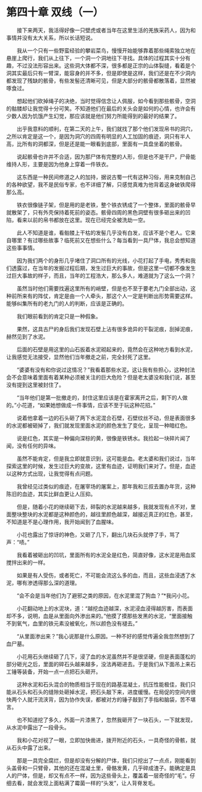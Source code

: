 # 第四十章 双线（一）


　　接下来两天，我活得好像一只壁虎或者当年在这里生活的羌族采药人，因为和事情并没有太大关系，所以长话短说。

　　我从一个只有一些野蛮经验的攀岩菜鸟，慢慢开始能够靠着那些绳索独立地在悬崖上爬行，我们从上往下，一个洞一个洞地往下寻找。具体的过程其实十分有趣，不过没法形容出来。这些洞大体都不深，很多都是正宗的山体裂缝，看着是个洞其实最后只有一臂深，能容身的并不多，但是即使是这样，我们还是在不少洞内都发现了残缺的骸骨，有些发髻还清晰可见，但是大部分的骸骨都散落着，显然被啄食过。

　　想起他们砍掉绳子的决绝，当时觉得信念让人佩服，如今看到那些骸骨，空洞的骷髅却让我觉得十分可笑。不知道他们在最后的关头会是如何的心情，也许会有少数人因为饥饿产生幻觉，那应该就是他们努力所能得到的最好的结果了。

　　出乎我意料的顺利，在第二天的上午，我们就找了那个他们发现帛书的洞穴，之所以肯定是这一个，是因为洞穴的四周有明显的人工加固的痕迹，洞只有半人高，比所有的洞都深，但是还是能一眼看到底部，里面有一具盘坐着的骸骨。

　　说起骸骨也许并不合适，因为那尸体有完整的人形，但是也不是干尸，尸骨能维持人形，主要是因为他身上穿着一件铁衣。

　　这东西是一种民间修道之人的加持，据说古蜀一代有这种习俗，用来克制自己的各种欲望，我不是民俗专家，也不详细了解，只感觉真难为他背着这身破铁爬得那么高。

　　铁衣很像链子架，但是用的是老铁，整个铁衣锈成了一个整体，里面的骸骨早就散架了，只有外壳保持着死前的姿态。骸骨四周的黑色洞壁有很多砸出来的凹陷，看来以前的帛书都放在这里。现在已经完全被洗劫一空。

　　此人不知道是谁，看骷髅上干枯的发髻几乎没有白发，应该不是个老人。它来自哪里？有过哪些故事？临死前又在想些什么？每当看到一具尸体，我总会想知道这些事事情。

　　因为我们两个的身形几乎堵住了洞口所有的光线，小花打起了手电，秀秀和我们透露过，在当年的发掘过程后期，发生过巨大的事故，但是这里一切都不像发生过巨大事故的样子，而且，当年的工程浩大，那么多人，难道就为了这么一个洞？

　　虽然当时他们需要找遍这里所有的峭壁，但是也不至于要老九门全部出动，这种前所来有的阵仗，肯定是由一个人牵头，那这个人一定是判断出形势需要这样。能够纠集所有的老九门的人的判断，应该是正确的。

　　我们眼前看到的肯定只是一种假象。

　　果然，这具古尸的身后我们发现石壁上沾有很多诡异的干裂泥痕，刮掉泥痕，赫然见到了水泥。

　　后面的石壁是用这里的山石扳着水泥砌起来的，竟然会在这种地方看到水泥，让我感觉无法接受，显然他们当年撤走之前，完全封死了这里。

　　“婆婆有没有和你说过这情况？”我看着那些水泥，这让我有些担心，这种封法会不会意味着里面有着某种必须被关注的巨大危险？但是老太婆没和我们说，甚至没有提到这里被封住了。

　　“当年他们是第一批撤走的，封住这里应该是在霍家离开之后，剩下的人做的。”小花道，“如果她想做成一件事情，应该不至于玩这种花招。”

　　说着他拿着一边的石头砸了两下水泥混合石壁，石壁纹丝不动，但是表面很多的水泥都被砸掉了，我们就发现里面水泥的颜色发生了变化，呈现一种暗红色。

　　说是红色，其实是一种偏向深棕的黄，很像是铁锈水。我捡起一块碎片闻了闻，没有任何的异味。

　　虽然不能肯定，但是我立即就意识到，这可能是血。老太婆和我们说过，当年探索这里的时候，发生过巨大的变故，这里有血迹，证明我们来对了。但是，血迹以这种方式出现，让我觉得有点问题。

　　我曾经见过类似的痕迹，在屠宰场的屠案上，那年我和三叔去置办年货，这种陈旧的血迹，其实比鲜血更让人压抑。

　　但是，随着小花的继续砸下去，碎裂的水泥越来越多，我就发现有点不对，里面整块整块的水泥都是这种颜色的，越往里颜色越深，越接近真正的红色，甚至，不知道是不是心理作用，我开始闻到了血腥味。

　　小花也露出了惊讶的神色，又砸了几下，翻出几块石头就停了手，骂了声：“啧。”

　　我看着被砸出的凹坑，里面所有的水泥全是红色，简直好像，这水泥是用血浆搅拌出来的一样。

　　如果是有人受伤，或者死亡，不可能会流这么多的血，而且，这些血浸透了水泥，哪有渗透得那么深的道理。

　　“会不会是当年他们为了避邪之类的原因，在水泥里混了狗血？”*我问小花。

　　小花翻动地上的水泥块，道：“越挖血迹越深，水泥浸血浸得越厉害，而表面却不多，说明，血是从里面向外渗出来的。”他摸了摸那些发黑的水泥，“里面接触不到氧气，血里的铁元素没被氧化，所以颜色没有褪去。”

　　“从里面渗出来？”我心说那是什么原因。一种不好的感觉传遍全我忽然想到了血尸墓。

　　小花用石头继续砸了几下，浸了血的水泥虽然并不是很坚硬，但是表面蓬松的部分砸光之后，里面的碎石头越来越多，没法再砸进去。于是我们从下面吊上来石工锤等装备，开始一点一点把石头砸开。

　　这种水泥和石头混合的物质相当于现在的路基混凝土，抗压性能极佳，我们只能从石头和石头的缝隙处砸掉水泥，把石头敲下来，进度缓慢。在局促的空间内很快两个人就汗流浃背，因为协作失误，都被对方的锤子敲到了手指和脑袋，苦不堪言。

　　也不知道挖了多久，外面一片漆黑了，忽然我砸开了一块石头，一下就发现，从水泥中露出了一段骨头。

　　我和小花对视了一眼，立即加快凿进，拨开附近的石头，一具奇怪的骨骸，就从石头中露了出来。

　　那是一具完全腐烂，但是却没有分解的尸体，我们只挖出了一点点，刚能看到头盖骨和一只臂骨，其他的还在混凝土里，骨骼发黄，几乎碎成渣子。能确定是具人的尸体，但是，却又有点不一样，因为这些骨头上，覆盖着一层奇怪的“毛”。仔细去看，就会发现上面粘满了霉菌一样的“头发”，让人背脊发毛。

